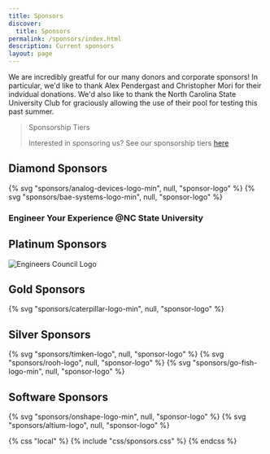 ```yaml
---
title: Sponsors
discover:
  title: Sponsors
permalink: /sponsors/index.html
description: Current sponsors
layout: page
---
```

We are incredibly greatful for our many donors and corporate sponsors! In particular, we'd like to thank Alex Pendergast and Christopher Mori for their indvidual donations. We'd also like to thank the North Carolina State University Club for graciously allowing the use of their pool for testing this past summer.
> Sponsorship Tiers
>
> Interested in sponsoring us? See our sponsorship tiers [here](/sponsors/tiers.html)



## Diamond Sponsors
<div class="grid" data-layout="thirds">
{% svg "sponsors/analog-devices-logo-min", null, "sponsor-logo" %}
{% svg "sponsors/bae-systems-logo-min", null, "sponsor-logo" %}
<h3>Engineer Your Experience @NC State University</h3>
</div>

## Platinum Sponsors
<div class="grid" data-layout="thirds">
<img src = "/assets/images/sponsors/engineers-council-logo.png" alt = "Engineers Council Logo">
<p></p>
<p></p>
</div>

## Gold Sponsors

<div class="grid" data-layout="thirds">
{% svg "sponsors/caterpillar-logo-min", null, "sponsor-logo" %}
<h3></h3>
<p></p>
</div>

## Silver Sponsors
<div class="grid" data-layout="thirds">
{% svg "sponsors/timken-logo", null, "sponsor-logo" %}
{% svg "sponsors/rooh-logo", null, "sponsor-logo" %}
{% svg "sponsors/go-fish-logo-min", null, "sponsor-logo" %}
</div>

## Software Sponsors
<div class="grid" data-layout="thirds">
{% svg "sponsors/onshape-logo-min", null, "sponsor-logo" %}
{% svg "sponsors/altium-logo", null, "sponsor-logo" %}
<p></p>
</div>

{% css "local" %}
  {% include "css/sponsors.css" %}
{% endcss %}
